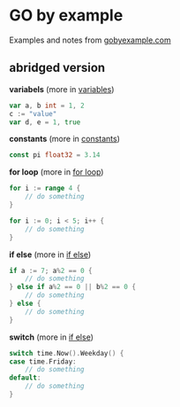 # GO by example

Examples and notes from [gobyexample.com](https://gobyexample.com/)

## abridged version

**variabels** (more in [variables](examples%20and%20notes/02_variables.go))
```go
var a, b int = 1, 2
c := "value"
var d, e = 1, true
```

**constants** (more in [constants](examples%20and%20notes/03_constants.go))
```go
const pi float32 = 3.14
```

**for loop** (more in [for loop](examples%20and%20notes/04_for_loop.go))
```go
for i := range 4 {
    // do something
}

for i := 0; i < 5; i++ {
    // do something
}
```

**if else** (more in [if else](examples%20and%20notes/05_if_else.go))
```go
if a := 7; a%2 == 0 {
    // do something
} else if a%2 == 0 || b%2 == 0 {
    // do something
} else {
    // do something
}
```

**switch** (more in [if else](examples%20and%20notes/06_switch.go))
```go
switch time.Now().Weekday() {
case time.Friday:
    // do something
default:
    // do something
}
```